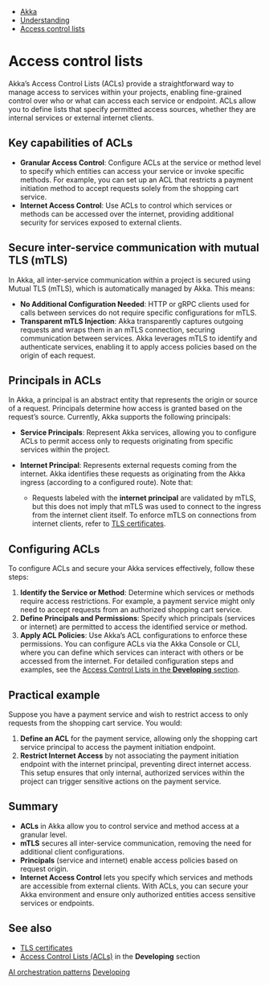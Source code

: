 <!-- <nav> -->
- [Akka](../index.html)
- [Understanding](index.html)
- [Access control lists](acls.html)

<!-- </nav> -->

# Access control lists

Akka’s Access Control Lists (ACLs) provide a straightforward way to manage access to services within your projects, enabling fine-grained control over who or what can access each service or endpoint. ACLs allow you to define lists that specify permitted access sources, whether they are internal services or external internet clients.

## <a href="about:blank#_key_capabilities_of_acls"></a> Key capabilities of ACLs

- **Granular Access Control**: Configure ACLs at the service or method level to specify which entities can access your service or invoke specific methods. For example, you can set up an ACL that restricts a payment initiation method to accept requests solely from the shopping cart service.
- **Internet Access Control**: Use ACLs to control which services or methods can be accessed over the internet, providing additional security for services exposed to external clients.

## <a href="about:blank#_secure_inter_service_communication_with_mutual_tls_mtls"></a> Secure inter-service communication with mutual TLS (mTLS)

In Akka, all inter-service communication within a project is secured using Mutual TLS (mTLS), which is automatically managed by Akka. This means:

- **No Additional Configuration Needed**: HTTP or gRPC clients used for calls between services do not require specific configurations for mTLS.
- **Transparent mTLS Injection**: Akka transparently captures outgoing requests and wraps them in an mTLS connection, securing communication between services.
Akka leverages mTLS to identify and authenticate services, enabling it to apply access policies based on the origin of each request.

## <a href="about:blank#_principals_in_acls"></a> Principals in ACLs

In Akka, a principal is an abstract entity that represents the origin or source of a request. Principals determine how access is granted based on the request’s source. Currently, Akka supports the following principals:

- **Service Principals**: Represent Akka services, allowing you to configure ACLs to permit access only to requests originating from specific services within the project.
- **Internet Principal**: Represents external requests coming from the internet. Akka identifies these requests as originating from the Akka ingress (according to a configured route). Note that:

  - Requests labeled with the **internet principal** are validated by mTLS, but this does not imply that mTLS was used to connect to the ingress from the internet client itself. To enforce mTLS on connections from internet clients, refer to [TLS certificates](../operations/tls-certificates.html).

## <a href="about:blank#_configuring_acls"></a> Configuring ACLs

To configure ACLs and secure your Akka services effectively, follow these steps:

1. **Identify the Service or Method**: Determine which services or methods require access restrictions. For example, a payment service might only need to accept requests from an authorized shopping cart service.
2. **Define Principals and Permissions**: Specify which principals (services or internet) are permitted to access the identified service or method.
3. **Apply ACL Policies**: Use Akka’s ACL configurations to enforce these permissions. You can configure ACLs via the Akka Console or CLI, where you can define which services can interact with others or be accessed from the internet.
For detailed configuration steps and examples, see the <a href="../java/access-control.html">Access Control Lists in the **Developing** section</a>.

## <a href="about:blank#_practical_example"></a> Practical example

Suppose you have a payment service and wish to restrict access to only requests from the shopping cart service. You would:

1. **Define an ACL** for the payment service, allowing only the shopping cart service principal to access the payment initiation endpoint.
2. **Restrict Internet Access** by not associating the payment initiation endpoint with the internet principal, preventing direct internet access.
This setup ensures that only internal, authorized services within the project can trigger sensitive actions on the payment service.

## <a href="about:blank#_summary"></a> Summary

- **ACLs** in Akka allow you to control service and method access at a granular level.
- **mTLS** secures all inter-service communication, removing the need for additional client configurations.
- **Principals** (service and internet) enable access policies based on request origin.
- **Internet Access Control** lets you specify which services and methods are accessible from external clients.
With ACLs, you can secure your Akka environment and ensure only authorized entities access sensitive services or endpoints.

## <a href="about:blank#_see_also"></a> See also

- [TLS certificates](../operations/tls-certificates.html)
- [Access Control Lists (ACLs)](../java/access-control.html) in the **Developing** section

<!-- <footer> -->
<!-- <nav> -->
[AI orchestration patterns](ms-agent-patterns.html) [Developing](../java/index.html)
<!-- </nav> -->

<!-- </footer> -->

<!-- <aside> -->

<!-- </aside> -->